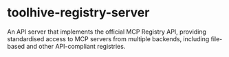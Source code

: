 # toolhive-registry-server
An API server that implements the official MCP Registry API, providing standardised access to MCP servers from multiple backends, including file-based and other API-compliant registries.
